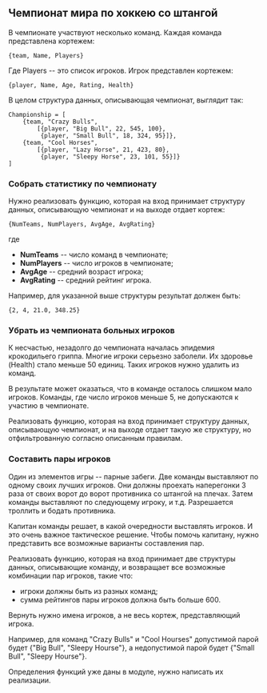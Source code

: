 ## Чемпионат мира по хоккею со штангой

В чемпионате участвуют несколько команд. Каждая команда представлена кортежем:

    {team, Name, Players}

Где Players -- это список игроков. Игрок представлен кортежем:

    {player, Name, Age, Rating, Health}

В целом структура данных, описывающая чемпионат, выглядит так:

    Championship = [
        {team, "Crazy Bulls",
            [{player, "Big Bull", 22, 545, 100},
             {player, "Small Bull", 18, 324, 95}]},
        {team, "Cool Horses",
            [{player, "Lazy Horse", 21, 423, 80},
             {player, "Sleepy Horse", 23, 101, 55}]}
    ]


### Собрать статистику по чемпионату

Нужно реализовать функцию, которая на вход принимает структуру данных,
описывающую чемпионат и на выходе отдает кортеж:

    {NumTeams, NumPlayers, AvgAge, AvgRating}

где

 - **NumTeams** -- число команд в чемпионате;
 - **NumPlayers** -- число игроков в чемпионате;
 - **AvgAge** -- средний возраст игрока;
 - **AvgRating** -- средний рейтинг игрока.

Например, для указанной выше структуры результат должен быть:

    {2, 4, 21.0, 348.25}


### Убрать из чемпионата больных игроков

К несчастью, незадолго до чемпионата началась эпидемия крокодильего гриппа.
Многие игроки серьезно заболели. Их здоровье (Health) стало меньше 50 единиц.
Таких игроков нужно удалить из команд.

В результате может оказаться, что в команде осталось слишком мало игроков.
Команды, где число игроков меньше 5, не допускаются к участию в чемпионате.

Реализовать функцию, которая на вход принимает структуру данных, описывающую чемпионат,
и на выходе отдает такую же структуру, но отфильтрованную согласно описанным правилам.


### Составить пары игроков

Один из элементов игры -- парные забеги. Две команды выставляют по
одному своих лучших игроков.  Они должны проехать наперегонки 3 раза
от своих ворот до ворот противника со штангой на плечах.  Затем
команды выставляют по следующему игроку, и т.д.  Разрешается троллить
и бодать противника.

Капитан команды решает, в какой очередности выставлять игроков.
И это очень важное тактическое решение. Чтобы помочь капитану,
нужно представить все возможные варианты составления пар.

Реализовать функцию, которая на вход принимает две структуры данных,
описывающие команду, и возвращает все возможные комбинации пар
игроков, такие что:

 - игроки должны быть из разных команд;
 - сумма рейтингов пары игроков должна быть больше 600.

Вернуть нужно имена игроков, а не весь кортеж, представляющий игрока.

Например, для команд "Crazy Bulls" и "Cool Hourses"
допустимой парой будет {"Big Bull", "Sleepy Hourse"},
а недопустимой парой будет {"Small Bull", "Sleepy Hourse"}.

Определения функций уже даны в модуле, нужно написать их реализации.

